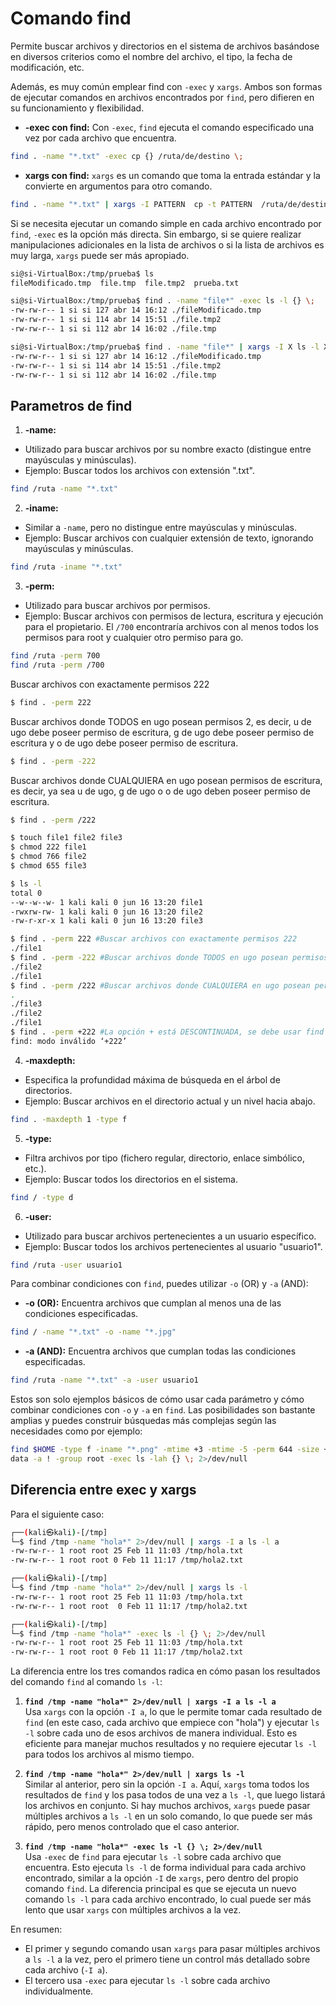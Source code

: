 # Comando find

Permite buscar archivos y directorios en el sistema de archivos basándose en diversos criterios como el nombre del archivo, el tipo, la fecha de modificación, etc.

Además, es muy común emplear find con `-exec` y `xargs`. Ambos son formas de ejecutar comandos en archivos encontrados por `find`, pero difieren en su funcionamiento y flexibilidad.

- **-exec con find:** Con `-exec`, `find` ejecuta el comando especificado una vez por cada archivo que encuentra.

```bash
find . -name "*.txt" -exec cp {} /ruta/de/destino \;
```

- **xargs con find:** `xargs` es un comando que toma la entrada estándar y la convierte en argumentos para otro comando.

```bash
find . -name "*.txt" | xargs -I PATTERN  cp -t PATTERN  /ruta/de/destino
```

Si se necesita ejecutar un comando simple en cada archivo encontrado por `find`, `-exec` es la opción más directa. Sin embargo, si se quiere realizar manipulaciones adicionales en la lista de archivos o si la lista de archivos es muy larga, `xargs` puede ser más apropiado.

```bash
si@si-VirtualBox:/tmp/prueba$ ls
fileModificado.tmp  file.tmp  file.tmp2  prueba.txt

si@si-VirtualBox:/tmp/prueba$ find . -name "file*" -exec ls -l {} \;
-rw-rw-r-- 1 si si 127 abr 14 16:12 ./fileModificado.tmp
-rw-rw-r-- 1 si si 114 abr 14 15:51 ./file.tmp2
-rw-rw-r-- 1 si si 112 abr 14 16:02 ./file.tmp

si@si-VirtualBox:/tmp/prueba$ find . -name "file*" | xargs -I X ls -l X;
-rw-rw-r-- 1 si si 127 abr 14 16:12 ./fileModificado.tmp
-rw-rw-r-- 1 si si 114 abr 14 15:51 ./file.tmp2
-rw-rw-r-- 1 si si 112 abr 14 16:02 ./file.tmp
```

## Parametros de find

1. **-name:**

- Utilizado para buscar archivos por su nombre exacto (distingue entre mayúsculas y minúsculas).
- Ejemplo: Buscar todos los archivos con extensión ".txt".
```bash
find /ruta -name "*.txt"
```

2. **-iname:**

- Similar a `-name`, pero no distingue entre mayúsculas y minúsculas.
- Ejemplo: Buscar archivos con cualquier extensión de texto, ignorando mayúsculas y minúsculas.
```bash
find /ruta -iname "*.txt"
```

3. **-perm:**

- Utilizado para buscar archivos por permisos.
- Ejemplo: Buscar archivos con permisos de lectura, escritura y ejecución para el propietario. El `/700` encontraría archivos con al menos todos los permisos para root y cualquier otro permiso para go.

```bash
find /ruta -perm 700
find /ruta -perm /700
```

Buscar archivos con exactamente permisos 222

```bash
$ find . -perm 222
```

Buscar archivos donde TODOS en ugo posean permisos 2, es decir, u de ugo debe poseer permiso de escritura, g de ugo debe poseer permiso de escritura y o de ugo debe poseer permiso de escritura.

```bash
$ find . -perm -222
```

Buscar archivos donde CUALQUIERA en ugo posean permisos de escritura, es decir, ya sea u de ugo, g de ugo o o de ugo deben poseer permiso de escritura.

```bash
$ find . -perm /222
```

```bash
$ touch file1 file2 file3
$ chmod 222 file1
$ chmod 766 file2
$ chmod 655 file3

$ ls -l
total 0
--w--w--w- 1 kali kali 0 jun 16 13:20 file1
-rwxrw-rw- 1 kali kali 0 jun 16 13:20 file2
-rw-r-xr-x 1 kali kali 0 jun 16 13:20 file3

$ find . -perm 222 #Buscar archivos con exactamente permisos 222
./file1
$ find . -perm -222 #Buscar archivos donde TODOS en ugo posean permisos 2, es decir, u de ugo debe poseer permiso de escritura, g de ugo debe poseer permiso de escritura y o de ugo debe poseer permiso de escritura
./file2
./file1
$ find . -perm /222 #Buscar archivos donde CUALQUIERA en ugo posean permisos de escritura, es decir, ya sea u de ugo, g de ugo o o de ugo deben poseer permiso de escritura
.
./file3
./file2
./file1
$ find . -perm +222 #La opción + está DESCONTINUADA, se debe usar find . -perm /222 en su lugar
find: modo inválido ‘+222’
```

4. **-maxdepth:**

- Especifica la profundidad máxima de búsqueda en el árbol de directorios.
- Ejemplo: Buscar archivos en el directorio actual y un nivel hacia abajo.
```bash
find . -maxdepth 1 -type f
```

5. **-type:**

- Filtra archivos por tipo (fichero regular, directorio, enlace simbólico, etc.).
- Ejemplo: Buscar todos los directorios en el sistema.
```bash
find / -type d
```

6. **-user:**

- Utilizado para buscar archivos pertenecientes a un usuario específico.
- Ejemplo: Buscar todos los archivos pertenecientes al usuario "usuario1".
```bash
find /ruta -user usuario1
```

Para combinar condiciones con `find`, puedes utilizar `-o` (OR) y `-a` (AND):

- **-o (OR):** Encuentra archivos que cumplan al menos una de las condiciones especificadas.

```bash
find / -name "*.txt" -o -name "*.jpg"
```

- **-a (AND):** Encuentra archivos que cumplan todas las condiciones especificadas.
```bash
find /ruta -name "*.txt" -a -user usuario1
```

Estos son solo ejemplos básicos de cómo usar cada parámetro y cómo combinar condiciones con `-o` y `-a` en `find`. Las posibilidades son bastante amplias y puedes construir búsquedas más complejas según las necesidades como por ejemplo:

```bash
find $HOME -type f -iname "*.png" -mtime +3 -mtime -5 -perm 644 -size +2M -user www-data -and -not -user root -and -group www-
data -a ! -group root -exec ls -lah {} \; 2>/dev/null
```

## Diferencia entre exec y xargs

Para el siguiente caso:

```bash
┌──(kali㉿kali)-[/tmp]
└─$ find /tmp -name "hola*" 2>/dev/null | xargs -I a ls -l a
-rw-rw-r-- 1 root root 25 Feb 11 11:03 /tmp/hola.txt
-rw-rw-r-- 1 root root 0 Feb 11 11:17 /tmp/hola2.txt

┌──(kali㉿kali)-[/tmp]
└─$ find /tmp -name "hola*" 2>/dev/null | xargs ls -l
-rw-rw-r-- 1 root root 25 Feb 11 11:03 /tmp/hola.txt
-rw-rw-r-- 1 root root  0 Feb 11 11:17 /tmp/hola2.txt

┌──(kali㉿kali)-[/tmp]
└─$ find /tmp -name "hola*" -exec ls -l {} \; 2>/dev/null
-rw-rw-r-- 1 root root 25 Feb 11 11:03 /tmp/hola.txt
-rw-rw-r-- 1 root root 0 Feb 11 11:17 /tmp/hola2.txt
```

La diferencia entre los tres comandos radica en cómo pasan los resultados del comando `find` al comando `ls -l`:

1. **`find /tmp -name "hola*" 2>/dev/null | xargs -I a ls -l a`**  
   Usa `xargs` con la opción `-I a`, lo que le permite tomar cada resultado de `find` (en este caso, cada archivo que empiece con "hola") y ejecutar `ls -l` sobre cada uno de esos archivos de manera individual. Esto es eficiente para manejar muchos resultados y no requiere ejecutar `ls -l` para todos los archivos al mismo tiempo.

2. **`find /tmp -name "hola*" 2>/dev/null | xargs ls -l`**  
   Similar al anterior, pero sin la opción `-I a`. Aquí, `xargs` toma todos los resultados de `find` y los pasa todos de una vez a `ls -l`, que luego listará los archivos en conjunto. Si hay muchos archivos, `xargs` puede pasar múltiples archivos a `ls -l` en un solo comando, lo que puede ser más rápido, pero menos controlado que el caso anterior.

3. **`find /tmp -name "hola*" -exec ls -l {} \; 2>/dev/null`**  
   Usa `-exec` de `find` para ejecutar `ls -l` sobre cada archivo que encuentra. Esto ejecuta `ls -l` de forma individual para cada archivo encontrado, similar a la opción `-I` de `xargs`, pero dentro del propio comando `find`. La diferencia principal es que se ejecuta un nuevo comando `ls -l` para cada archivo encontrado, lo cual puede ser más lento que usar `xargs` con múltiples archivos a la vez.

En resumen:
- El primer y segundo comando usan `xargs` para pasar múltiples archivos a `ls -l` a la vez, pero el primero tiene un control más detallado sobre cada archivo (`-I a`).
- El tercero usa `-exec` para ejecutar `ls -l` sobre cada archivo individualmente.